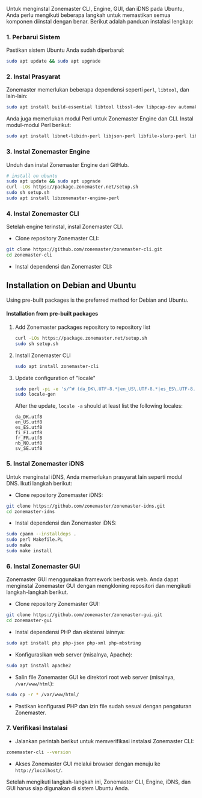 Untuk menginstal Zonemaster CLI, Engine, GUI, dan iDNS pada Ubuntu, Anda perlu mengikuti beberapa langkah untuk memastikan semua komponen diinstal dengan benar. Berikut adalah panduan instalasi lengkap:

### 1. **Perbarui Sistem**
Pastikan sistem Ubuntu Anda sudah diperbarui:

```bash
sudo apt update && sudo apt upgrade
```

### 2. **Instal Prasyarat**
Zonemaster memerlukan beberapa dependensi seperti `perl`, `libtool`, dan lain-lain:

```bash
sudo apt install build-essential libtool libssl-dev libpcap-dev automake autoconf
```

Anda juga memerlukan modul Perl untuk Zonemaster Engine dan CLI. Instal modul-modul Perl berikut:

```bash
sudo apt install libnet-libidn-perl libjson-perl libfile-slurp-perl libreadonly-perl libtest-exception-perl libtest-differences-perl
```

### 3. **Instal Zonemaster Engine**
Unduh dan instal Zonemaster Engine dari GitHub.

```bash
# install on ubuntu
sudo apt update && sudo apt upgrade
curl -LOs https://package.zonemaster.net/setup.sh
sudo sh setup.sh
sudo apt install libzonemaster-engine-perl

```

### 4. **Instal Zonemaster CLI**
Setelah engine terinstal, instal Zonemaster CLI.

- Clone repository Zonemaster CLI:

```bash
git clone https://github.com/zonemaster/zonemaster-cli.git
cd zonemaster-cli
```

- Instal dependensi dan Zonemaster CLI:
## Installation on Debian and Ubuntu

Using pre-built packages is the preferred method for Debian and Ubuntu.

#### Installation from pre-built packages

1) Add Zonemaster packages repository to repository list
   ```sh
   curl -LOs https://package.zonemaster.net/setup.sh
   sudo sh setup.sh
   ```
2) Install Zonemaster CLI
   ```sh
   sudo apt install zonemaster-cli
   ```
3) Update configuration of "locale"

   ```sh
   sudo perl -pi -e 's/^# (da_DK\.UTF-8.*|en_US\.UTF-8.*|es_ES\.UTF-8.*|fi_FI\.UTF-8.*|fr_FR\.UTF-8.*|nb_NO\.UTF-8.*|sv_SE\.UTF-8.*)/$1/' /etc/locale.gen
   sudo locale-gen
   ```

   After the update, `locale -a` should at least list the following locales:
   ```
   da_DK.utf8
   en_US.utf8
   es_ES.utf8
   fi_FI.utf8
   fr_FR.utf8
   nb_NO.utf8
   sv_SE.utf8
   ```


### 5. **Instal Zonemaster iDNS**
Untuk menginstal iDNS, Anda memerlukan prasyarat lain seperti modul DNS. Ikuti langkah berikut:

- Clone repository Zonemaster iDNS:

```bash
git clone https://github.com/zonemaster/zonemaster-idns.git
cd zonemaster-idns
```

- Instal dependensi dan Zonemaster iDNS:

```bash
sudo cpanm --installdeps .
sudo perl Makefile.PL
sudo make
sudo make install
```

### 6. **Instal Zonemaster GUI**
Zonemaster GUI menggunakan framework berbasis web. Anda dapat menginstal Zonemaster GUI dengan mengkloning repositori dan mengikuti langkah-langkah berikut.

- Clone repository Zonemaster GUI:

```bash
git clone https://github.com/zonemaster/zonemaster-gui.git
cd zonemaster-gui
```

- Instal dependensi PHP dan ekstensi lainnya:

```bash
sudo apt install php php-json php-xml php-mbstring
```

- Konfigurasikan web server (misalnya, Apache):

```bash
sudo apt install apache2
```

- Salin file Zonemaster GUI ke direktori root web server (misalnya, `/var/www/html`):

```bash
sudo cp -r * /var/www/html/
```

- Pastikan konfigurasi PHP dan izin file sudah sesuai dengan pengaturan Zonemaster.

### 7. **Verifikasi Instalasi**
- Jalankan perintah berikut untuk memverifikasi instalasi Zonemaster CLI:

```bash
zonemaster-cli --version
```

- Akses Zonemaster GUI melalui browser dengan menuju ke `http://localhost/`.

Setelah mengikuti langkah-langkah ini, Zonemaster CLI, Engine, iDNS, dan GUI harus siap digunakan di sistem Ubuntu Anda.